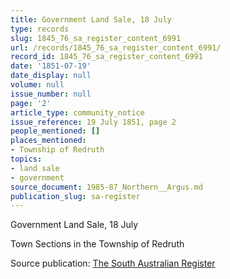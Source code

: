 ```yaml
---
title: Government Land Sale, 18 July
type: records
slug: 1845_76_sa_register_content_6991
url: /records/1845_76_sa_register_content_6991/
record_id: 1845_76_sa_register_content_6991
date: '1851-07-19'
date_display: null
volume: null
issue_number: null
page: '2'
article_type: community_notice
issue_reference: 19 July 1851, page 2
people_mentioned: []
places_mentioned:
- Township of Redruth
topics:
- land sale
- government
source_document: 1985-87_Northern__Argus.md
publication_slug: sa-register
---
```


Government Land Sale, 18 July

Town Sections in the Township of Redruth


Source publication: [The South Australian Register](/publications/sa-register/)
